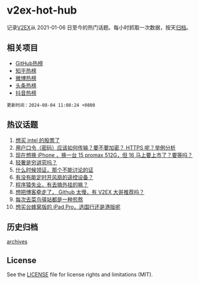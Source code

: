 # v2ex-hot-hub

 记录[V2EX](https://www.v2ex.com/)从 2021-01-06 日至今的热门话题。每小时抓取一次数据，按天[归档](archives)。
 
 ## 相关项目

- [GitHub热榜](https://github.com/snaildev/github-hot-hub)
- [知乎热榜](https://github.com/snaildev/zhihu-hot-hub)
- [微博热榜](https://github.com/snaildev/weibo-hot-hub)
- [头条热榜](https://github.com/snaildev/toutiao-hot-hub)
- [抖音热榜](https://github.com/snaildev/douyin-hot-hub)


 `更新时间：2024-08-04 11:08:24 +0800`

## 热议话题

1. [想买 intel 的股票了](https://www.v2ex.com/t/1062204)
1. [用户口令（密码）应该如何传输？要不要加密？ HTTPS 呢？举例分析](https://www.v2ex.com/t/1062222)
1. [现在想换 iPhone ，换一台 15 promax 512G，但 16 马上要上市了？要等吗？](https://www.v2ex.com/t/1062212)
1. [轻奢是穷讲究吗？](https://www.v2ex.com/t/1062228)
1. [什么时候领证，那个不能讨论的证](https://www.v2ex.com/t/1062336)
1. [有没有能定时开风扇的遥控设备？](https://www.v2ex.com/t/1062202)
1. [程序猿失业，有去搞外挂的嘛？](https://www.v2ex.com/t/1062282)
1. [想把博客牵走了， Github 太慢，有 V2EX 大哥推荐吗？](https://www.v2ex.com/t/1062246)
1. [每次去菜鸟驿站都是一种煎熬](https://www.v2ex.com/t/1062273)
1. [想买台蜂窝版的 iPad Pro，选国行还是港版呢](https://www.v2ex.com/t/1062248)

## 历史归档

[archives](archives)

## License

See the [LICENSE](LICENSE) file for license rights and limitations (MIT).
